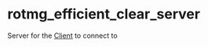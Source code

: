 # rotmg_efficient_clear_server
Server for the [Client](https://github.com/IamParaa/rotmg_efficient_clear) to connect to
